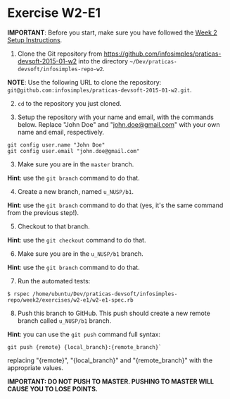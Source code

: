 # Exercise W2-E1

__IMPORTANT__: Before you start, make sure you have followed the <a href="https://github.com/infosimples/praticas-devsoft-2015-01/blob/master/week2/exercises/README.md" target="_blank">Week 2 Setup Instructions</a>.

1. Clone the Git repository from <a href="https://github.com/infosimples/praticas-devsoft-2015-01-w2" target="_blank">https://github.com/infosimples/praticas-devsoft-2015-01-w2</a> into the directory `~/Dev/praticas-devsoft/infosimples-repo-w2`.

  __NOTE__: Use the following URL to clone the repository: `git@github.com:infosimples/praticas-devsoft-2015-01-w2.git`.

2. `cd` to the repository you just cloned.

3. Setup the repository with your name and email, with the commands below. Replace "John Doe" and "john.doe@gmail.com" with your own name and email, respectively.

  ```
  git config user.name "John Doe"
  git config user.email "john.doe@gmail.com"
  ```

3. Make sure you are in the `master` branch.

  __Hint__: use the `git branch` command to do that.

4. Create a new branch, named `u_NUSP/b1`.

  __Hint__: use the `git branch` command to do that (yes, it's the same command from the previous step!).

5. Checkout to that branch.

  __Hint__: use the `git checkout` command to do that.

6. Make sure you are in the `u_NUSP/b1` branch.

  __Hint__: use the `git branch` command to do that.

7. Run the automated tests:

  ```
  $ rspec /home/ubuntu/Dev/praticas-devsoft/infosimples-repo/week2/exercises/w2-e1/w2-e1-spec.rb
  ```

8. Push this branch to GitHub. This push should create a new remote branch called `u_NUSP/b1` branch.

  __Hint__: you can use the `git push` command full syntax:
  ```
  git push {remote} {local_branch}:{remote_branch}`
  ```

  replacing "{remote}", "{local_branch}" and "{remote_branch}" with the appropriate values.

  __IMPORTANT: DO NOT PUSH TO MASTER. PUSHING TO MASTER WILL CAUSE YOU TO LOSE POINTS.__
